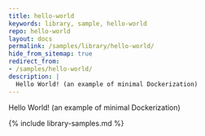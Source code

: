 ```yaml
---
title: hello-world
keywords: library, sample, hello-world
repo: hello-world
layout: docs
permalink: /samples/library/hello-world/
hide_from_sitemap: true
redirect_from:
- /samples/hello-world/
description: |
  Hello World! (an example of minimal Dockerization)
---
```


Hello World! (an example of minimal Dockerization)


{% include library-samples.md %}
